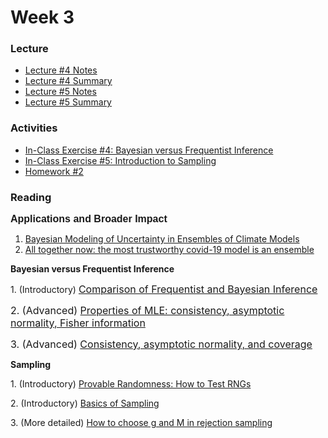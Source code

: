 # Week 3

### Lecture
- [Lecture #4 Notes](./Lectures/lecture_4_notes.ipynb)
- [Lecture #4 Summary](./Lectures/lecture_4_summary.ipynb)
- [Lecture #5 Notes](./Lectures/lecture_5_notes.ipynb)
- [Lecture #5 Summary](./Lectures/lecture_5_summary.ipynb)

### Activities
- [In-Class Exercise #4: Bayesian versus Frequentist Inference](https://deepnote.com/project/AM207Fall202104bayesianversusfrequentist-Duplicate-Aq51m-eMRXuMUKX8igj4zQ)
- [In-Class Exercise #5: Introduction to Sampling](https://deepnote.com/project/AM207Fall202105introductiontosampling-WMPRkMNFQ06etUKEFk6tYQ)
- [Homework #2](./HW/AM207_HW2.ipynb)

### Reading
<p><strong><span style="font-family: sans-serif; font-size: 1rem;">Applications and Broader Impact</span></strong></p>
<ol>
    <li><a class="inline_disabled" href="https://www.jstor.org/stable/40591903?seq=1#metadata_info_tab_contents" target="_blank" rel="noopener">Bayesian Modeling of Uncertainty in Ensembles of Climate Models</a></li>
    <li><a class="inline_disabled" href="https://www.technologyreview.com/2021/05/28/1025478/covid-ensemble-model-forecast-trustworthy/" target="_blank" rel="noopener">All together now: the most trustworthy covid-19 model is an ensemble</a></li>
</ol>
<p><strong>Bayesian versus Frequentist Inference</strong></p>
<p>1. (Introductory)&nbsp;<a href="https://ocw.mit.edu/courses/mathematics/18-05-introduction-to-probability-and-statistics-spring-2014/readings/MIT18_05S14_Reading20.pdf"><span style="font-family: inherit; font-size: 1rem;">Comparison of Frequentist and Bayesian Inference</span></a></p>
<p><span style="font-family: inherit; font-size: 1rem;">2. (Advanced)&nbsp;</span><a href="https://ocw.mit.edu/courses/mathematics/18-443-statistics-for-applications-fall-2006/lecture-notes/lecture3.pdf"><span style="font-family: inherit; font-size: 1rem;">Properties of MLE: consistency, asymptotic normality,&nbsp;</span><span style="font-family: inherit; font-size: 1rem;">Fisher information</span></a></p>
<p><span style="font-family: inherit; font-size: 1rem;">3. (Advanced) </span><a href="https://jwmi.github.io/ASM/1-FrequentistEvaluations.pdf"><span style="font-family: inherit; font-size: 1rem;">Consistency, asymptotic normality, and coverage</span></a></p>
<p><strong>Sampling</strong></p>
<p>1. (Introductory) <a class="inline_disabled" href="https://medium.com/unitychain/provable-randomness-how-to-test-rngs-55ac6726c5a3" target="_blank" rel="noopener">Provable Randomness: How to Test RNGs</a></p>
<p>2. (Introductory)&nbsp;<a href="https://www.math.arizona.edu/~tgk/mc/book_chap4.pdf">Basics of Sampling</a>&nbsp;</p>
<p>3. (More detailed) <a class="inline_disabled" href="https://bookdown.org/rdpeng/advstatcomp/rejection-sampling.html" target="_blank" rel="noopener">How to choose g and M in rejection sampling</a></p>
<p>&nbsp;</p>
<p>&nbsp;</p>
